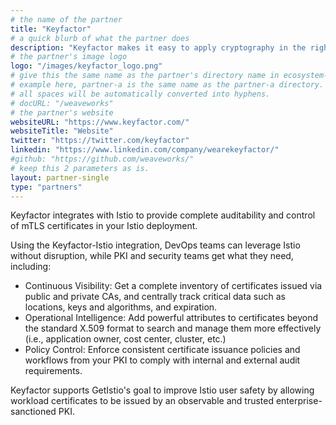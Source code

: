 ```yaml
---
# the name of the partner
title: "Keyfactor"
# a quick blurb of what the partner does
description: "Keyfactor makes it easy to apply cryptography in the right way at the right time at global scale."
# the partner's image logo
logo: "/images/keyfactor_logo.png"
# give this the same name as the partner's directory name in ecosystem-partners.
# example here, partner-a is the same name as the partner-a directory.
# all spaces will be automatically converted into hyphens.
# docURL: "/weaveworks"
# the partner's website
websiteURL: "https://www.keyfactor.com/"
websiteTitle: "Website"
twitter: "https://twitter.com/keyfactor"
linkedin: "https://www.linkedin.com/company/wearekeyfactor/"
#github: "https://github.com/weaveworks/"
# keep this 2 parameters as is.
layout: partner-single
type: "partners"
---
```


Keyfactor integrates with Istio to provide complete auditability and control of mTLS certificates in your Istio deployment.

Using the Keyfactor-Istio integration, DevOps teams can leverage Istio without disruption, while PKI and security teams get what they need, including:

* Continuous Visibility: Get a complete inventory of certificates issued via public and private CAs, and centrally track critical data such as locations, keys and algorithms, and expiration.
* Operational Intelligence: Add powerful attributes to certificates beyond the standard X.509 format to search and manage them more effectively (i.e., application owner, cost center, cluster, etc.)
* Policy Control: Enforce consistent certificate issuance policies and workflows from your PKI to comply with internal and external audit requirements.

Keyfactor supports GetIstio's goal to improve Istio user safety by allowing workload certificates to be issued by an observable and trusted enterprise-sanctioned PKI.
